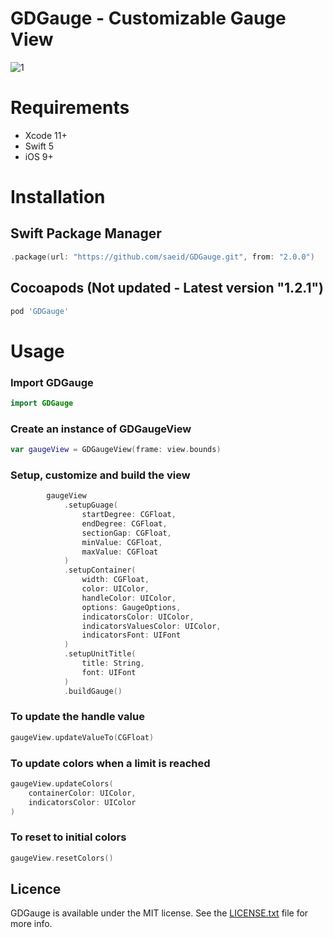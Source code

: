 # GDGauge - Customizable Gauge View

![1](https://user-images.githubusercontent.com/9967486/40322974-4ccd8c1e-5d49-11e8-9adc-8c8569335484.png)

# Requirements
- Xcode 11+
- Swift 5
- iOS 9+


# Installation

## Swift Package Manager

```swift
.package(url: "https://github.com/saeid/GDGauge.git", from: "2.0.0")
```

## Cocoapods (Not updated - Latest version "1.2.1")
```ruby
pod 'GDGauge'
```

# Usage

### Import GDGauge
```swift
import GDGauge
```

### Create an instance of GDGaugeView
```swift
var gaugeView = GDGaugeView(frame: view.bounds)
```

### Setup, customize and build the view
```swift 
        gaugeView
            .setupGuage(
                startDegree: CGFloat,
                endDegree: CGFloat,
                sectionGap: CGFloat,
                minValue: CGFloat,
                maxValue: CGFloat
            )
            .setupContainer(
                width: CGFloat,
                color: UIColor,
                handleColor: UIColor,
                options: GaugeOptions,
                indicatorsColor: UIColor,
                indicatorsValuesColor: UIColor,
                indicatorsFont: UIFont
            )
            .setupUnitTitle(
                title: String,
                font: UIFont
            )
            .buildGauge()
```

### To update the handle value
```swift
gaugeView.updateValueTo(CGFloat)
```

### To update colors when a limit is reached
```swift
gaugeView.updateColors(
    containerColor: UIColor,
    indicatorsColor: UIColor
)
```

### To reset to initial colors
```swift
gaugeView.resetColors()
```

## Licence
GDGauge is available under the MIT license. See the [LICENSE.txt](https://github.com/saeid/GDGauge/blob/master/LICENSE) file for more info.
